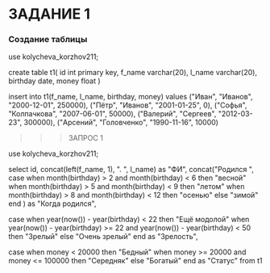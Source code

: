# ЗАДАНИЕ 1
### Создание таблицы
use kolycheva_korzhov211;

create table t1(
	id int primary key,
    f_name varchar(20),
    l_name varchar(20),
    birthday date,
    money float
)

insert into t1(f_name, l_name, birthday, money) values
("Иван", "Иванов", "2000-12-01", 250000),
("Пётр", "Иванов", "2001-01-25", 0),
("Софья", "Колпачкова", "2007-06-01", 50000),
("Валерий", "Сергеев", "2012-03-23", 300000),
("Арсений", "Головченко", "1990-11-16", 10000)

>>> ЗАПРОС 1

use kolycheva_korzhov211;

select
id,
concat(left(f_name, 1), ". ", l_name) as "ФИ",
concat("Родился ",
	case
		when month(birthday) > 2 and month(birthday) < 6 then "весной"
        when month(birthday) > 5 and month(birthday) < 9 then "летом"
        when month(birthday) > 8 and month(birthday) < 12 then "осенью"
        else "зимой"
    end
) as "Когда родился",

case
	when year(now()) - year(birthday) < 22 then "Ещё модолой"
    when year(now()) - year(birthday) >= 22 and year(now()) - year(birthday) < 50 then "Зрелый"
    else "Очень зрелый"
end as "Зрелость",

case
	when money < 20000 then "Бедный"
    when money >= 20000 and money <= 100000 then "Середняк"
    else "Богатый"
end as "Статус"
from t1